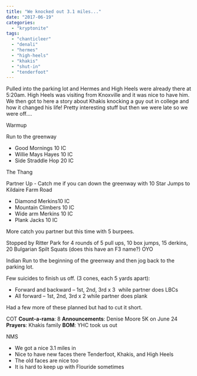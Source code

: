```yaml
---
title: "We knocked out 3.1 miles..."
date: "2017-06-19"
categories: 
  - "kryptonite"
tags: 
  - "chanticleer"
  - "denali"
  - "hermes"
  - "high-heels"
  - "khakis"
  - "shut-in"
  - "tenderfoot"
---
```


Pulled into the parking lot and Hermes and High Heels were already there at 5:20am. High Heels was visiting from Knoxville and it was nice to have him. We then got to here a story about Khakis knocking a guy out in college and how it changed his life! Pretty interesting stuff but then we were late so we were off....

Warmup 

Run to the greenway

- Good Mornings 10 IC
- Willie Mays Hayes 10 IC
- Side Straddle Hop 20 IC

The Thang

Partner Up - Catch me if you can down the greenway with 10 Star Jumps to Kildaire Farm Road

- Diamond Merkins10 IC
- Mountain Climbers 10 IC
- Wide arm Merkins 10 IC
- Plank Jacks 10 IC

More catch you partner but this time with 5 burpees.

Stopped by Ritter Park for 4 rounds of 5 pull ups, 10 box jumps, 15 derkins, 20 Bulgarian Spilt Squats (does this have an F3 name?) OYO

Indian Run to the beginning of the greenway and then jog back to the parking lot.

Few suicides to finish us off. (3 cones, each 5 yards apart):

- Forward and backward – 1st, 2nd, 3rd x 3  while partner does LBCs
- All forward – 1st, 2nd, 3rd x 2 while partner does plank

Had a few more of these planned but had to cut it short.

COT **Count-a-rama**: 8 **Announcements**: Denise Moore 5K on June 24 **Prayers**: Khakis family **BOM**: YHC took us out

NMS

- We got a nice 3.1 miles in
- Nice to have new faces there Tenderfoot, Khakis, and High Heels
- The old faces are nice too
- It is hard to keep up with Flouride sometimes
